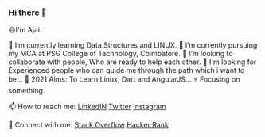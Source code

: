### Hi there 👋

😄I'm Ajai.

🌱 I’m currently learning Data Structures and LINUX.
🔭 I’m currently pursuing my MCA at PSG College of Technology, Coimbatore.
💬 I’m looking to collaborate with people, Who are ready to help each other.
🤔 I'm looking for Experienced people who can guide me through the path which i want to be...
🥅 2021 Aims: To Learn Linux, Dart and AngularJS...
⚡ Focusing on something.

📫 How to reach me:
[LinkedIN](https://www.linkedin.com/in/ajaija/)
[Twitter](https://twitter.com/Ajai__JA)
[Instagram](https://www.instagram.com/ajai_ja/)

💬 Connect with me:
[Stack Overflow](https://stackoverflow.com/users/12341806/ajaija)
[Hacker Rank](https://www.hackerrank.com/AjaiJA)



